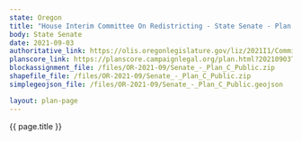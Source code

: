 ```yaml
---
state: Oregon
title: "House Interim Committee On Redistricting - State Senate - Plan C"
body: State Senate
date: 2021-09-03
authoritative_link: https://olis.oregonlegislature.gov/liz/2021I1/Committees/HRED/2021-09-03-08-00/MeetingMaterials
planscore_link: https://planscore.campaignlegal.org/plan.html?20210903T163944.160020881Z
blockassignment_file: /files/OR-2021-09/Senate_-_Plan_C_Public.zip
shapefile_file: /files/OR-2021-09/Senate_-_Plan_C_Public.zip
simplegeojson_file: /files/OR-2021-09/Senate_-_Plan_C_Public.geojson

layout: plan-page
---
```


{{ page.title }}
